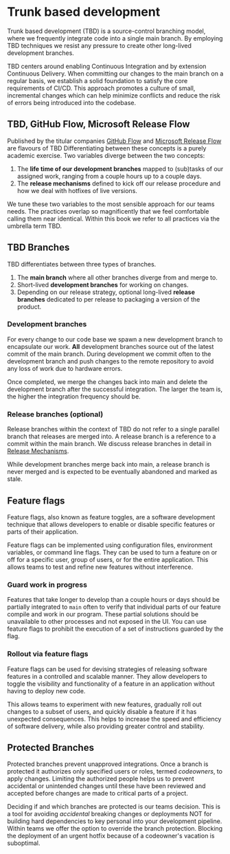 # Trunk based development

Trunk based development (TBD) is a source-control branching model, where we frequently integrate code into a single main branch. By employing TBD techniques we resist any pressure to create other long-lived development branches.

TBD centers around enabling Continuous Integration and by extension Continuous Delivery. When committing our changes to the main branch on a regular basis, we establish a solid foundation to satisfy the core requirements of CI/CD. This approach promotes a culture of small, incremental changes which can help minimize conflicts and reduce the risk of errors being introduced into the codebase.

## TBD, GitHub Flow, Microsoft Release Flow

Published by the titular companies [GitHub Flow](https://docs.github.com/en/get-started/quickstart/github-flow) and [Microsoft Release Flow](https://devblogs.microsoft.com/devops/release-flow-how-we-do-branching-on-the-vsts-team/) are flavours of TBD Differentiating between these concepts is a purely academic exercise. Two variables diverge between the two concepts:

1. The **life time of our development branches** mapped to (sub)tasks of our assigned work, ranging from a couple hours up to a couple days.
2. The **release mechanisms** defined to kick off our release procedure and how we deal with hotfixes of live versions.

We tune these two variables to the most sensible approach for our teams needs. The practices overlap so magnificently that we feel comfortable calling them near identical. Within this book we refer to all practices via the umbrella term TBD.

## TBD Branches

TBD differentiates between three types of branches.

1. The **main branch** where all other branches diverge from and merge to.
2. Short-lived **development branches** for working on changes.
3. Depending on our release strategy, optional long-lived **release branches** dedicated to per release to packaging a version of the product.

### Development branches

For every change to our code base we spawn a new development branch to encapsulate our work. **All** development branches source out of the latest commit of the main branch. During development we commit often to the development branch and push changes to the remote repository to avoid any loss of work due to hardware errors.

Once completed, we merge the changes back into main and delete the development branch after the successful integration. The larger the team is, the higher the integration frequency should be.

### Release branches (optional)

Release branches within the context of TBD do not refer to a single parallel branch that releases are merged into. A release branch is a reference to a commit within the main branch. We discuss release branches in detail in [Release Mechanisms]().

While development branches merge back into main, a release branch is never merged and is expected to be eventually abandoned and marked as stale.

## Feature flags

Feature flags, also known as feature toggles, are a software development technique that allows developers to enable or disable specific features or parts of their application.

Feature flags can be implemented using configuration files, environment variables, or command line flags. They can be used to turn a feature on or off for a specific user, group of users, or for the entire application. This allows teams to test and refine new features without interference.

### Guard work in progress

Features that take longer to develop than a couple hours or days should be partially integrated to `main` often to verify that individual parts of our feature compile and work in our program. These partial solutions should be unavailable to other processes and not exposed in the UI. You can use feature flags to prohibit the execution of a set of instructions guarded by the flag.

### Rollout via feature flags

Feature flags can be used for devising strategies of releasing software features in a controlled and scalable manner. They allow developers to toggle the visibility and functionality of a feature in an application without having to deploy new code.

This allows teams to experiment with new features, gradually roll out changes to a subset of users, and quickly disable a feature if it has unexpected consequences. This helps to increase the speed and efficiency of software delivery, while also providing greater control and stability.

## Protected Branches

Protected branches prevent unapproved integrations. Once a branch is protected it authorizes only specified users or roles, termed *codeowners*, to apply changes. Limiting the authorized people helps us to prevent accidental or unintended changes until these have been reviewed and accepted before changes are made to critical parts of a project.

Deciding if and which branches are protected is our teams decision. This is a tool for avoiding *accidental* breaking changes or deployments NOT for building hard dependencies to key personal into your development pipeline. Within teams we offer the option to override the branch protection. Blocking the deployment of an urgent hotfix because of a codeowner's vacation is suboptimal.
